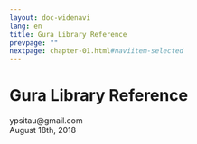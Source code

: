 ```yaml
---
layout: doc-widenavi
lang: en
title: Gura Library Reference
prevpage: ""
nextpage: chapter-01.html#naviitem-selected
---
```

<h1>Gura Library Reference</h1>
<div>ypsitau@gmail.com</div>
<div>August 18th, 2018</div>

